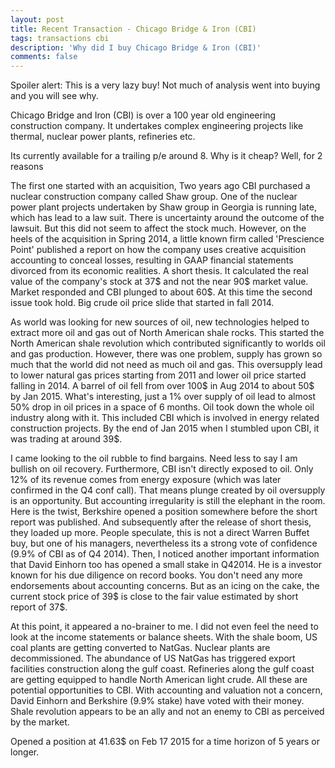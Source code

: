 ```yaml
---
layout: post
title: Recent Transaction - Chicago Bridge & Iron (CBI)
tags: transactions cbi
description: 'Why did I buy Chicago Bridge & Iron (CBI)'
comments: false
---
```


Spoiler alert: This is a very lazy buy! Not much of analysis went into buying and you will see why.

Chicago Bridge and Iron (CBI) is over a 100 year old engineering construction company. It undertakes complex engineering projects like thermal,
nuclear power plants, refineries etc.

Its currently available for a trailing p/e around 8. Why is it cheap? Well, for 2 reasons

The first one started with an acquisition,
Two years ago CBI purchased a nuclear construction company called Shaw group. One of the nuclear power plant projects undertaken by Shaw group in Georgia
is running late, which has lead to a law suit. There is uncertainty around the outcome of the lawsuit. But this did not seem to affect the stock much.
However, on the heels of the acquisition in Spring 2014, a little known firm called 'Prescience Point' published a report on how the
company uses creative acquisition accounting to conceal losses, resulting in GAAP financial statements divorced from its economic realities. A short thesis.
It calculated the real value of the company's stock at 37$ and not the near 90$ market value. Market responded and CBI plunged to about 60$.
At this time the second issue took hold. Big crude oil price slide that started in fall 2014.

As world was looking for new sources of oil, new technologies helped to extract more oil and gas out of North American shale rocks.
This started the North American shale revolution which contributed significantly to worlds oil and gas production. However, there was one problem,
 supply has grown so much that the world did not need as much oil and gas. This oversupply lead to lower natural gas prices starting from 2011 and
  lower oil price started falling in 2014. A barrel of oil fell from over 100$ in Aug 2014 to about 50$ by Jan 2015. What's interesting,
  just a 1% over supply of oil lead to almost 50% drop in oil prices in a space of 6 months. Oil took down the whole oil industry along with it.
  This included CBI which is involved in energy related construction projects. By the end of Jan 2015 when I stumbled upon CBI, it was trading at around 39$.

I came looking to the oil rubble to find bargains. Need less to say I am bullish on oil recovery. Furthermore, CBI isn't directly exposed to oil.
 Only 12% of its revenue comes from energy exposure (which was later confirmed in the Q4 conf call). That means plunge created by oil oversupply is an opportunity.
 But accounting irregularity is still the elephant in the room.
 Here is the twist, Berkshire opened a position somewhere before the short report was published. And subsequently after the release of short thesis,
 they loaded up more. People speculate, this is not a direct Warren Buffet buy, but one of his managers, nevertheless its a strong vote of confidence (9.9% of
 CBI as of Q4 2014).
  Then, I noticed another important information that David Einhorn too has opened a small stake in Q42014. He is a investor known for his due diligence on
  record books. You don't need any more endorsements about accounting concerns. But as an icing on the cake, the current stock price of 39$ is close to the
   fair value estimated by short report of 37$.

  At this point, it appeared a no-brainer to me. I did not even feel the need to look at the income statements or balance sheets.
  With the shale boom, US coal plants are getting converted to NatGas. Nuclear plants are decommissioned. The abundance of US NatGas has triggered export
  facilities construction along the gulf coast. Refineries along the gulf coast are getting equipped to handle North American light crude. All these are
  potential opportunities to CBI. With accounting and valuation not a concern, David Einhorn and Berkshire (9.9% stake) have voted with their money.
  Shale revolution appears to be an ally and not an enemy to CBI as perceived by the market.

  Opened a position at 41.63$ on Feb 17 2015 for a time horizon of 5 years or longer.
